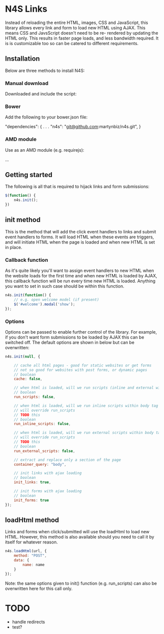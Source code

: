 # N4S Links

Instead of reloading the entire HTML, images, CSS and JavaScript, this library allows every
link and form to load new HTML using AJAX. This means CSS and JavsScript doesn't need to be re-
rendered by updating the HTML only. This results in faster page loads, and less bandwidth
required. It is is customizable too so can be catered to different requirements.

## Installation ##

Below are three methods to install N4S:

### Manual download ###

Downloaded and include the script:

<script src="n4s.js"></script>

### Bower ###

Add the following to your bower.json file:

 "dependencies": {
   .
   .
   .
   "n4s": "git@github.com:martynbiz/n4s.git",
 }

### AMD module ###

Use as an AMD module (e.g. requirejs):

 ...

## Getting started ##

The following is all that is required to hijack links and form submissions:

```javascript
$(function() {
    n4s.init();
})
```

## init method ##

This is the method that will add the click event handlers to links and submit event handlers
to forms. It will load HTML when these events are triggers, and will initiate HTML when the
page is loaded and when new HTML is set in place.

### Callback function ###

As it's quite likely you'll want to assign event handlers to new HTML when the website
loads for the first time and when new HTML is loaded by AJAX, this callback function will
be run every time new HTML is loaded. Anything you want to set in such case should be
within this function.

```javascript
n4s.init(function() {
    // e.g. open welcome model (if present)
    $('#welcome').modal('show');
});
```

### Options ##

Options can be passed to enable further control of the library. For example, if you don't want
form submissions to be loaded by AJAX this can be switched off. The default options are
shown in below but can be overwritten:

```javascript
n4s.init(null, {

    // cache all html pages - good for static websites or get forms
    // not so good for websites with post forms, or dynamic pages
    // boolean
    cache: false,

    // when html is loaded, will we run scripts (inline and external within body tag).
    // boolean
    run_scripts: false,

    // when html is loaded, will we run inline scripts within body tag
    // will override run_scripts  
    // TODO this  
    // boolean
    run_inline_scripts: false,

    // when html is loaded, will we run external scripts within body tag
    // will override run_scripts  
    // TODO this  
    // boolean
    run_external_scripts: false,

    // extract and replace only a section of the page
    container_query: "body",

    // init links with ajax loading
    // boolean
    init_links: true,

    // init forms with ajax loading
    // boolean
    init_forms: true
});
```

## loadHtml method ##

Links and forms when click/submitted will use the loadHtml to load new HTML. However, this
method is also available should you need to call it by itself for whatever reason.

```javascript
n4s.loadHtml(url, {
    method: "POST",
    data: {
        name: name
    }
});
```

Note: the same options given to init() function (e.g. run_scripts) can also be overwritten
here for this call only.

# TODO #

* handle redirects
* test?
